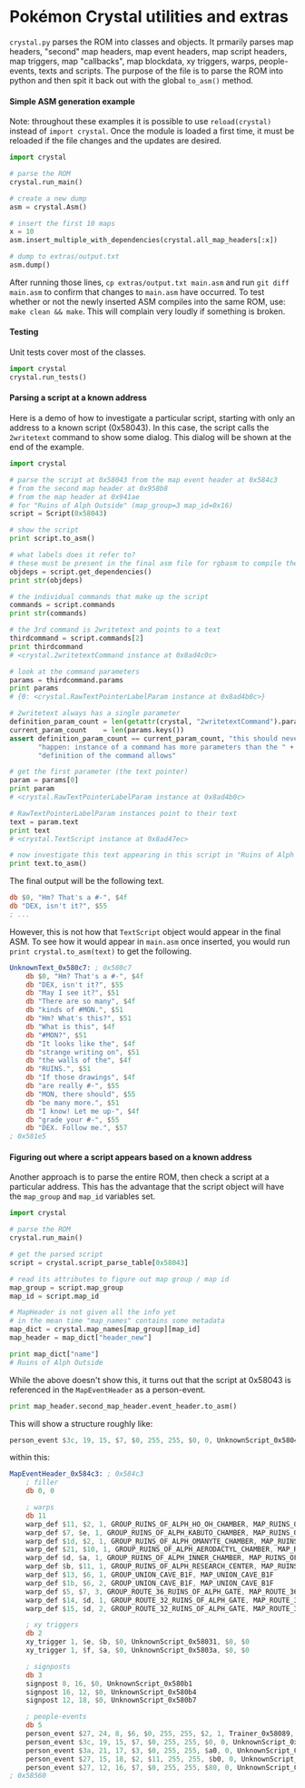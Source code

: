 Pokémon Crystal utilities and extras
==============================

`crystal.py` parses the ROM into classes and objects. It prmarily parses map headers, "second" map headers, map event headers, map script headers, map triggers, map "callbacks", map blockdata, xy triggers, warps, people-events, texts and scripts. The purpose of the file is to parse the ROM into python and then spit it back out with the global `to_asm()` method.

#### Simple ASM generation example

Note: throughout these examples it is possible to use `reload(crystal)` instead of `import crystal`. Once the module is loaded a first time, it must be reloaded if the file changes and the updates are desired.

```python
import crystal

# parse the ROM
crystal.run_main()

# create a new dump
asm = crystal.Asm()

# insert the first 10 maps
x = 10
asm.insert_multiple_with_dependencies(crystal.all_map_headers[:x])

# dump to extras/output.txt
asm.dump()
```

After running those lines, `cp extras/output.txt main.asm` and run `git diff main.asm` to confirm that changes to `main.asm` have occurred. To test whether or not the newly inserted ASM compiles into the same ROM, use: `make clean && make`. This will complain very loudly if something is broken.

#### Testing

Unit tests cover most of the classes.

```python
import crystal
crystal.run_tests()
```

#### Parsing a script at a known address

Here is a demo of how to investigate a particular script, starting with only an address to a known script (0x58043). In this case, the script calls the `2writetext` command to show some dialog. This dialog will be shown at the end of the example.

```python
import crystal

# parse the script at 0x58043 from the map event header at 0x584c3
# from the second map header at 0x958b8
# from the map header at 0x941ae
# for "Ruins of Alph Outside" (map_group=3 map_id=0x16)
script = Script(0x58043)

# show the script
print script.to_asm()

# what labels does it refer to?
# these must be present in the final asm file for rgbasm to compile the file
objdeps = script.get_dependencies()
print str(objdeps)

# the individual commands that make up the script
commands = script.commands
print str(commands)

# the 3rd command is 2writetext and points to a text
thirdcommand = script.commands[2]
print thirdcommand
# <crystal.2writetextCommand instance at 0x8ad4c0c>

# look at the command parameters
params = thirdcommand.params
print params
# {0: <crystal.RawTextPointerLabelParam instance at 0x8ad4b0c>}

# 2writetext always has a single parameter
definition_param_count = len(getattr(crystal, "2writetextCommand").param_types.keys())
current_param_count    = len(params.keys())
assert definition_param_count == current_param_count, "this should never " + \
       "happen: instance of a command has more parameters than the " + \
       "definition of the command allows"

# get the first parameter (the text pointer)
param = params[0]
print param
# <crystal.RawTextPointerLabelParam instance at 0x8ad4b0c>

# RawTextPointerLabelParam instances point to their text
text = param.text
print text
# <crystal.TextScript instance at 0x8ad47ec>

# now investigate this text appearing in this script in "Ruins of Alph Outside"
print text.to_asm()
```

The final output will be the following text.

```asm
db $0, "Hm? That's a #-", $4f
db "DEX, isn't it?", $55
; ...
```

However, this is not how that `TextScript` object would appear in the final ASM. To see how it would appear in `main.asm` once inserted, you would run `print crystal.to_asm(text)` to get the following.

```asm
UnknownText_0x580c7: ; 0x580c7
    db $0, "Hm? That's a #-", $4f
    db "DEX, isn't it?", $55
    db "May I see it?", $51
    db "There are so many", $4f
    db "kinds of #MON.", $51
    db "Hm? What's this?", $51
    db "What is this", $4f
    db "#MON?", $51
    db "It looks like the", $4f
    db "strange writing on", $51
    db "the walls of the", $4f
    db "RUINS.", $51
    db "If those drawings", $4f
    db "are really #-", $55
    db "MON, there should", $55
    db "be many more.", $51
    db "I know! Let me up-", $4f
    db "grade your #-", $55
    db "DEX. Follow me.", $57
; 0x581e5
```

#### Figuring out where a script appears based on a known address

Another approach is to parse the entire ROM, then check a script at a particular address. This has the advantage that the script object will have the `map_group` and `map_id` variables set.

```python
import crystal

# parse the ROM
crystal.run_main()

# get the parsed script
script = crystal.script_parse_table[0x58043]

# read its attributes to figure out map group / map id
map_group = script.map_group
map_id = script.map_id

# MapHeader is not given all the info yet
# in the mean time "map_names" contains some metadata
map_dict = crystal.map_names[map_group][map_id]
map_header = map_dict["header_new"]

print map_dict["name"]
# Ruins of Alph Outside
```

While the above doesn't show this, it turns out that the script at 0x58043 is referenced in the `MapEventHeader` as a person-event.

```python
print map_header.second_map_header.event_header.to_asm()
```

This will show a structure roughly like:

```asm
person_event $3c, 19, 15, $7, $0, 255, 255, $0, 0, UnknownScript_0x58043, $0703
```

within this:

```asm
MapEventHeader_0x584c3: ; 0x584c3
    ; filler
    db 0, 0

    ; warps
    db 11
    warp_def $11, $2, 1, GROUP_RUINS_OF_ALPH_HO_OH_CHAMBER, MAP_RUINS_OF_ALPH_HO_OH_CHAMBER
    warp_def $7, $e, 1, GROUP_RUINS_OF_ALPH_KABUTO_CHAMBER, MAP_RUINS_OF_ALPH_KABUTO_CHAMBER
    warp_def $1d, $2, 1, GROUP_RUINS_OF_ALPH_OMANYTE_CHAMBER, MAP_RUINS_OF_ALPH_OMANYTE_CHAMBER
    warp_def $21, $10, 1, GROUP_RUINS_OF_ALPH_AERODACTYL_CHAMBER, MAP_RUINS_OF_ALPH_AERODACTYL_CHAMBER
    warp_def $d, $a, 1, GROUP_RUINS_OF_ALPH_INNER_CHAMBER, MAP_RUINS_OF_ALPH_INNER_CHAMBER
    warp_def $b, $11, 1, GROUP_RUINS_OF_ALPH_RESEARCH_CENTER, MAP_RUINS_OF_ALPH_RESEARCH_CENTER
    warp_def $13, $6, 1, GROUP_UNION_CAVE_B1F, MAP_UNION_CAVE_B1F
    warp_def $1b, $6, 2, GROUP_UNION_CAVE_B1F, MAP_UNION_CAVE_B1F
    warp_def $5, $7, 3, GROUP_ROUTE_36_RUINS_OF_ALPH_GATE, MAP_ROUTE_36_RUINS_OF_ALPH_GATE
    warp_def $14, $d, 1, GROUP_ROUTE_32_RUINS_OF_ALPH_GATE, MAP_ROUTE_32_RUINS_OF_ALPH_GATE
    warp_def $15, $d, 2, GROUP_ROUTE_32_RUINS_OF_ALPH_GATE, MAP_ROUTE_32_RUINS_OF_ALPH_GATE

    ; xy triggers
    db 2
    xy_trigger 1, $e, $b, $0, UnknownScript_0x58031, $0, $0
    xy_trigger 1, $f, $a, $0, UnknownScript_0x5803a, $0, $0

    ; signposts
    db 3
    signpost 8, 16, $0, UnknownScript_0x580b1
    signpost 16, 12, $0, UnknownScript_0x580b4
    signpost 12, 18, $0, UnknownScript_0x580b7

    ; people-events
    db 5
    person_event $27, 24, 8, $6, $0, 255, 255, $2, 1, Trainer_0x58089, $ffff
    person_event $3c, 19, 15, $7, $0, 255, 255, $0, 0, UnknownScript_0x58043, $0703
    person_event $3a, 21, 17, $3, $0, 255, 255, $a0, 0, UnknownScript_0x58061, $078e
    person_event $27, 15, 18, $2, $11, 255, 255, $b0, 0, UnknownScript_0x58076, $078f
    person_event $27, 12, 16, $7, $0, 255, 255, $80, 0, UnknownScript_0x5807e, $078f
; 0x58560
```

